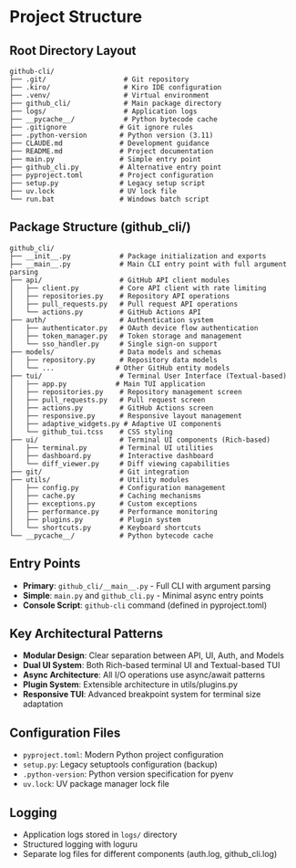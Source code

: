 # Project Structure

## Root Directory Layout

```
github-cli/
├── .git/                   # Git repository
├── .kiro/                  # Kiro IDE configuration
├── .venv/                  # Virtual environment
├── github_cli/             # Main package directory
├── logs/                   # Application logs
├── __pycache__/            # Python bytecode cache
├── .gitignore             # Git ignore rules
├── .python-version        # Python version (3.11)
├── CLAUDE.md              # Development guidance
├── README.md              # Project documentation
├── main.py                # Simple entry point
├── github_cli.py          # Alternative entry point
├── pyproject.toml         # Project configuration
├── setup.py               # Legacy setup script
├── uv.lock                # UV lock file
└── run.bat                # Windows batch script
```

## Package Structure (github_cli/)

```
github_cli/
├── __init__.py            # Package initialization and exports
├── __main__.py            # Main CLI entry point with full argument parsing
├── api/                   # GitHub API client modules
│   ├── client.py          # Core API client with rate limiting
│   ├── repositories.py    # Repository API operations
│   ├── pull_requests.py   # Pull request API operations
│   └── actions.py         # GitHub Actions API
├── auth/                  # Authentication system
│   ├── authenticator.py   # OAuth device flow authentication
│   ├── token_manager.py   # Token storage and management
│   └── sso_handler.py     # Single sign-on support
├── models/                # Data models and schemas
│   ├── repository.py      # Repository data models
│   └── ...               # Other GitHub entity models
├── tui/                   # Terminal User Interface (Textual-based)
│   ├── app.py            # Main TUI application
│   ├── repositories.py    # Repository management screen
│   ├── pull_requests.py   # Pull request screen
│   ├── actions.py         # GitHub Actions screen
│   ├── responsive.py      # Responsive layout management
│   ├── adaptive_widgets.py # Adaptive UI components
│   └── github_tui.tcss    # CSS styling
├── ui/                    # Terminal UI components (Rich-based)
│   ├── terminal.py        # Terminal UI utilities
│   ├── dashboard.py       # Interactive dashboard
│   └── diff_viewer.py     # Diff viewing capabilities
├── git/                   # Git integration
├── utils/                 # Utility modules
│   ├── config.py          # Configuration management
│   ├── cache.py           # Caching mechanisms
│   ├── exceptions.py      # Custom exceptions
│   ├── performance.py     # Performance monitoring
│   ├── plugins.py         # Plugin system
│   └── shortcuts.py       # Keyboard shortcuts
└── __pycache__/           # Python bytecode cache
```

## Entry Points

- **Primary**: `github_cli/__main__.py` - Full CLI with argument parsing
- **Simple**: `main.py` and `github_cli.py` - Minimal async entry points
- **Console Script**: `github-cli` command (defined in pyproject.toml)

## Key Architectural Patterns

- **Modular Design**: Clear separation between API, UI, Auth, and Models
- **Dual UI System**: Both Rich-based terminal UI and Textual-based TUI
- **Async Architecture**: All I/O operations use async/await patterns
- **Plugin System**: Extensible architecture in utils/plugins.py
- **Responsive TUI**: Advanced breakpoint system for terminal size adaptation

## Configuration Files

- `pyproject.toml`: Modern Python project configuration
- `setup.py`: Legacy setuptools configuration (backup)
- `.python-version`: Python version specification for pyenv
- `uv.lock`: UV package manager lock file

## Logging

- Application logs stored in `logs/` directory
- Structured logging with loguru
- Separate log files for different components (auth.log, github_cli.log)